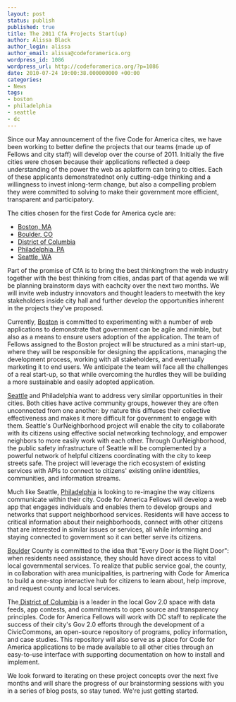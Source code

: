 ```yaml
---
layout: post
status: publish
published: true
title: The 2011 CfA Projects Start(up)
author: Alissa Black
author_login: alissa
author_email: alissa@codeforamerica.org
wordpress_id: 1086
wordpress_url: http://codeforamerica.org/?p=1086
date: 2010-07-24 10:00:38.000000000 +00:00
categories:
- News
tags:
- boston
- philadelphia
- seattle
- dc
---
```

Since our May announcement of the five Code for America cites, we have been working to better define the projects that our teams (made up of Fellows and city staff) will develop over the course of 2011. Initially the five cities were chosen because their applications reflected a deep understanding of the power the web as aplatform can bring to cities. Each of these applicants demonstratednot only cutting-edge thinking and a willingness to invest inlong-term change, but also a compelling problem they were committed to solving to make their government more efficient, transparent and participatory.

The cities chosen for the first Code for America cycle are:
<ul>
	<li><a href="http://codeforamerica.org/Boston" target="_blank">Boston, MA</a></li>
	<li><a href="http://codeforamerica.org/Boulder" target="_blank">Boulder, CO</a></li>
	<li><a href="http://codeforamerica.org/DC" target="_blank">District of Columbia</a></li>
	<li><a href="http://codeforamerica.org/Philadelphia" target="_blank">Philadelphia, PA</a></li>
	<li><a href="http://codeforamerica.org/Seattle" target="_blank">Seattle, WA</a></li>
</ul>
Part of the promise of CfA is to bring the best thinkingfrom the web industry together with the best thinking from cities, andas part of that agenda we will be planning brainstorm days with eachcity over the next two months. We will invite web industry innovators and thought leaders to meetwith the key stakeholders inside city hall and further develop the opportunities inherent in the projects they've proposed.

Currently, <a title="Boston City Page" href="http://codeforamerica.org/Boston" target="_blank">Boston</a> is committed to experimenting with a number of web applications to demonstrate that government can be agile and nimble, but also as a means to ensure users adoption of the application. The team of Fellows assigned to the Boston project will be structured as a mini start-up, where they will be responsible for designing the applications, managing the development process, working with all stakeholders, and eventually marketing it to end users. We anticipate the team will face all the challenges of a real start-up, so that while overcoming the hurdles they will be building a more sustainable and easily adopted application.

<a title="Seattle City Page" href="http://codeforamerica.org/Seattle" target="_blank">Seattle</a> and Philadelphia want to address very similar opportunities in their cities. Both cities have active community groups, however they are often unconnected from one another: by nature this diffuses their collective effectiveness and makes it more difficult for government to engage with them. Seattle's OurNeighborhood project will enable the city to collaborate with its citizens using effective social networking technology, and empower neighbors to more easily work with each other. Through OurNeighborhood, the public safety infrastructure of Seattle will be complemented by a powerful network of helpful citizens coordinating with the city to keep streets safe. The project will leverage the rich ecosystem of existing services with APIs to connect to citizens' existing online identities, communities, and information streams.

Much like Seattle, <a title="Philadelphia City Page" href="http://codeforamerica.org/Philadelphia" target="_blank">Philadelphia</a> is looking to re-imagine the way citizens communicate within their city. Code for America Fellows will develop a web app that engages individuals and enables them to develop groups and networks that support neighborhood services. Residents will have access to critical information about their neighborhoods, connect with other citizens that are interested in similar issues or services, all while informing and staying connected to government so it can better serve its citizens.

<a title="Boulder City Page" href="http://codeforamerica.org/Boulder" target="_blank">Boulder</a> County is committed to the idea that "Every Door is the Right Door": when residents need assistance, they should have direct access to vital local governmental services. To realize that public service goal, the county, in collaboration with area municipalities, is partnering with Code for America to build a one-stop interactive hub for citizens to learn about, help improve, and request county and local services.

The<a title="DC City Page" href="http://codeforamerica.org/DC" target="_blank"> District of Columbia</a> is a leader in the local Gov 2.0 space with data feeds, app contests, and commitments to open source and transparency principles. Code for America Fellows will work with DC staff to replicate the success of their city's Gov 2.0 efforts through the development of a CivicCommons, an open-source repository of programs, policy information, and case studies. This repository will also serve as a place for Code for America applications to be made available to all other cities through an easy-to-use interface with supporting documentation on how to install and implement.

We look forward to iterating on these project concepts over the next five months and will share the progress of our brainstorming sessions with you in a series of blog posts, so stay tuned. We're just getting started.
